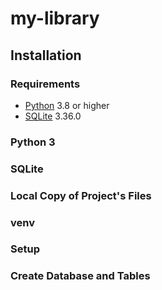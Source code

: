 # my-library



## Installation


### Requirements

- [Python](https://www.python.org/) 3.8 or higher
- [SQLite](https://www.sqlite.org/index.html) 3.36.0


### Python 3



### SQLite



### Local Copy of Project's Files



### venv



### Setup



### Create Database and Tables
